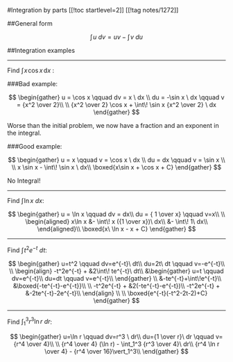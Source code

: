 #Integration by parts
[[!toc startlevel=2]]
[[!tag notes/1272]]

##General form

$$
\int\!u\ dv = uv - \int\!v\ du
$$

##Integration examples

- - -

Find $\int \! x \! \cos x \, \mathrm{d} x$ :

###Bad example:

$$
\begin{gather}
u = \cos x \qquad  dv = x \ dx \\
du = -\sin x \ dx \qquad  v = {x^2 \over 2}\\
\\
{x^2 \over 2} \cos x + \int\! \sin x {x^2 \over 2} \ dx
\end{gather}
$$

Worse than the initial problem, we now have a fraction and an exponent
in the integral.


###Good example:

$$
\begin{gather}
u = x   \qquad v = \cos x \ dx \\
du = dx \qquad v = \sin x \\
\\
x \sin x - \int\! \sin x \ dx\\
\boxed{x\sin x + \cos x + C}
\end{gather}
$$

No Integral!

- - -

Find $\int\! \ln x \ dx$:

$$
\begin{gather}
u = \ln x         \qquad dv = dx\\
du = { 1 \over x} \qquad v=x\\
\\
\begin{aligned}
x\ln x &- \int\! x ({1 \over x})\ dx\\
&- \int\! 1\ dx\\
\end{aligned}\\
\boxed{x\ \ln x - x + C}
\end{gather}
$$

- - -

Find $\int\!t^2e^{-t}\ dt$:

$$
\begin{gather}
u=t^2 \qquad dv=e^{-t}\ dt\\
du=2t\ dt \qquad v=-e^{-t}\\
\\
\begin{align}
-t^2e^{-t} + &2\int\! te^{-t}\ dt\\
&\begin{gather}
u=t \qquad dv=e^{-t}\\
du=dt \qquad v=e^{-t}\\
\end{gather}
\\
&-te^{-t}+\int\!e^{-t}\\
&\boxed{-te^{-t}-e^{-t}}\\
\\
-t^2e^{-t} + &2(-te^{-t}-e^{-t})\\
-t^2e^{-t} + &-2te^{-t}-2e^{-t}\\
\end{align}
\\ \\
\boxed{e^{-t}(-t^2-2t-2)+C}
\end{gather}
$$

- - -

Find $\int_1^3 r^3 \ln r\ dr$:

$$
\begin{gather}
u=\ln r \qquad dv=r^3 \ dr\\
du={1 \over r}\ dr \qquad v={r^4 \over 4}\\
\\
{r^4 \over 4} (\ln r) - \int_1^3 {r^3 \over 4}\ dr\\
{r^4 \ln r \over 4} - {r^4 \over 16}\vert_1^3\\
\end{gather}
$$
